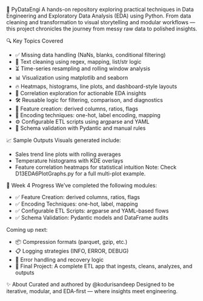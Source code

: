 🚀 PyDataEngi
A hands-on repository exploring practical techniques in Data Engineering and Exploratory Data Analysis (EDA) using Python. From data cleaning and transformation to visual storytelling and modular workflows — this project chronicles the journey from messy raw data to polished insights.

🔍 Key Topics Covered
- ✅ Missing data handling (NaNs, blanks, conditional filtering)
- 🧹 Text cleaning using regex, mapping, list/str logic
- ⏳ Time-series resampling and rolling window analysis
- 📊 Visualization using matplotlib and seaborn
- 🔥 Heatmaps, histograms, line plots, and dashboard-style layouts
- 🧠 Correlation exploration for actionable EDA insights
- 🛠️ Reusable logic for filtering, comparison, and diagnostics
- 🧪 Feature creation: derived columns, ratios, flags
- 🧬 Encoding techniques: one-hot, label encoding, mapping
- ⚙️ Configurable ETL scripts using argparse and YAML
- 🔐 Schema validation with Pydantic and manual rules
  
📈 Sample Outputs
Visuals generated include:
- Sales trend line plots with rolling averages
- Temperature histograms with KDE overlays
- Feature correlation heatmaps for statistical intuition
Note: Check D13EDA6PlotGraphs.py for a full multi-plot example.

🧪 Week 4 Progress
We’ve completed the following modules:
- ✅ Feature Creation: derived columns, ratios, flags
- ✅ Encoding Techniques: one-hot, label, mapping
- ✅ Configurable ETL Scripts: argparse and YAML-based flows
- ✅ Schema Validation: Pydantic models and DataFrame audits
  
Coming up next:
- 📦 Compression formats (parquet, gzip, etc.)
- 📋 Logging strategies (INFO, ERROR, DEBUG)
- 🧯 Error handling and recovery logic
- 🧰 Final Project: A complete ETL app that ingests, cleans, analyzes, and outputs
  
✨ About
Curated and authored by @kodurisandeep
Designed to be iterative, modular, and EDA-first — where insights meet engineering.
